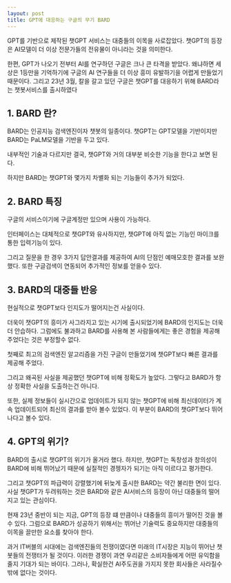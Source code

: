 ```yaml
---
layout: post
title: GPT에 대응하는 구글의 무기 BARD
---
```


GPT를 기반으로 제작된 챗GPT 서비스는 대중들의 이목을 사로잡았다. 챗GPT의 등장은 AI모델이 더 이상 전문가들의 전유물이 아니라는 것을 의미한다.

한편, GPT가 나오기 전부터 AI를 연구하던 구글은 크나 큰 타격을 받았다. 왜냐하면 세상은 1등만을 기억하기에 구글의 AI 연구들을 더 이상 흥미 유발하기을 어렵게 만들었기 때문이다. 
그리고 23년 3월, 칼을 갈고 있던 구글은 챗GPT를 대응하기 위해 BARD라는 챗봇서비스를 출시하였다



<h2>1. BARD 란?</h2>
BARD는 인공지능 검색엔진이자 챗봇의 일종이다. 챗GPT는 GPT모델을 기반이지만 BARD는 PaLM모델을 기반을 두고 있다.

내부적인 기술과 다르지만 결국, 챗GPT와 거의 대부분 비슷한 기능을 한다고 보면 된다. 

하지만 BARD는 챗GPT와 몇가지 차별화 되는 기능들이 추가가 되었다.



<h2>2. BARD 특징</h2>
구글의 서비스이기에 구글계정만 있으며 사용이 가능하다. 

인터페이스는 대체적으로 챗GPT와 유사하지만, 챗GPT에 아직 없는 기능인 마이크를 통한 입력기능이 있다. 

그리고 질문을 한 경우 3가지 답안결과를 제공하여 AI의 단점인 예매모호한 결과를 보완했다. 또한 구글검색이 연동되어 추가적인 정보를 얻을수 있다.



<h2>3. BARD의 대중들 반응</h2> 
현실적으로 챗GPT보다 인지도가 떨어지는건 사실이다. 

더욱이 챗GPT의 흥미가 사그라지고 있는 시기에 출시되었기에 BARD의 인지도는 더욱더 안습하다. 
그럼에도 불과하고 BARD를 사용해 본 사람들에게는 좋은 경험을 제공해 주었다는 것은 부정할수 없다. 

첫째로 최고의 검색엔진 알고리즘을 가진 구글이 만들었기에 챗GPT보다 빠른 결과를 제공해 주었다. 

그리고 왜곡된 사실을 제공했던 챗GPT에 비해 정확도가 높았다. 그렇다고 BARD가 항상 정확한 사실을 도출하는건 아니다. 

또한, 실제 정보들이 실시간으로 업데이트가 되지 않는 챗GPT에 비해 최신데이터가 계속 업데이트되어 최신의 결과를 받아 볼수 있었다. 이 부분이 BARD의 챗GPT보다 뛰어나다고 볼수 있다.


<h2>4. GPT의 위기?</h2> 
BARD의 출시로 챗GPT의 위기가 올거라 했다. 
하지만, 챗GPT는 독창성과 창의성이 BARD에 비해 뛰어났기 때문에 실질적인 경젱자가 되기는 아직 이르다고 평가한다.

그리고 챗GPT의 파급력이 강렬했기에 뒤늦게 출시한 BARD는 약간 불리한 면이 있다. 사실 챗GPT가 두려워하는 것은 BARD와 같은 AI서비스의 등장이 아닌 대중들의 떨어지고 있는 관심이다.

현재 23년 중반이 되는 지금, GPT의 등장 떄 만큼이나 대중들의 흥미가 떨어진 것을 볼수 있다.
그럼으로 BARD가 성공하기 위해서는 뛰어난 기술력도 중요하지만 대중들의 이목을 끌만한 요소를 찾아야 한다.

과거 IT버블의 시대에는 검색엔진들의 전쟁이였다면 미래의 IT시장은 지능이 뛰어난 챗봇들의 전쟁터가 될 것이다. 이러한 경쟁이 과연 우리같은 소비자들에게 어떤 유익함을 줄지 기대가 되는 바이다. 그러나, 확실한건 AI주도권을 가지지 못한 회사들은 사라질수 밖에 없다는 것이다.
